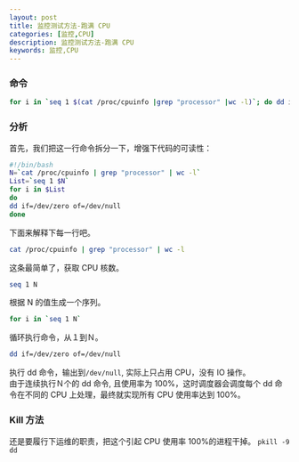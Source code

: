 ```yaml
---
layout: post
title: 监控测试方法-跑满 CPU
categories: [监控,CPU]
description: 监控测试方法-跑满 CPU
keywords: 监控,CPU
---
```


### 命令
``` sh
for i in `seq 1 $(cat /proc/cpuinfo |grep "processor" |wc -l)`; do dd if=/dev/zero of=/dev/null; done
```

### 分析
首先，我们把这一行命令拆分一下，增强下代码的可读性：
``` sh
#!/bin/bash
N=`cat /proc/cpuinfo | grep "processor" | wc -l`
List=`seq 1 $N`
for i in $List
do
dd if=/dev/zero of=/dev/null
done
```
下面来解释下每一行吧。
```sh
cat /proc/cpuinfo | grep "processor" | wc -l
```
这条最简单了，获取 CPU 核数。
```sh
seq 1 N
```
根据 N 的值生成一个序列。
``` sh
for i in `seq 1 N`
```
循环执行命令，从１到Ｎ。
``` sh
dd if=/dev/zero of=/dev/null
```
执行 dd 命令，输出到`/dev/null`, 实际上只占用 CPU，没有 IO 操作。  
由于连续执行Ｎ个的 dd 命令, 且使用率为 100%，这时调度器会调度每个 dd 命令在不同的 CPU 上处理，最终就实现所有 CPU 使用率达到 100%。  

### Kill 方法
还是要履行下运维的职责，把这个引起 CPU 使用率 100%的进程干掉。
`pkill -9 dd`


